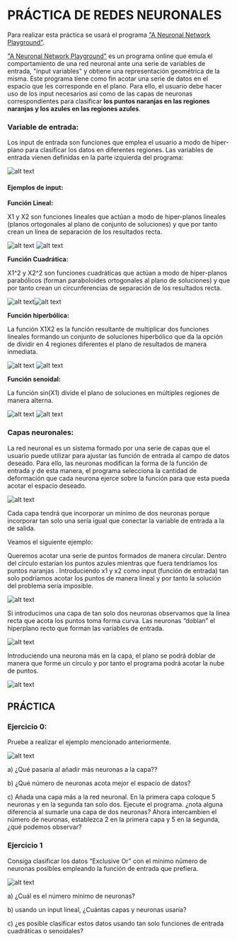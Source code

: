 # PRÁCTICA DE REDES NEURONALES

Para realizar esta práctica se usará el programa ["A Neuronal Network Playground"](http://playground.tensorflow.org/). 

["A Neuronal Network Playground"](http://playground.tensorflow.org/) es un programa online que emula el comportamiento de una red neuronal ante una serie de variables de entrada, "input variables" y obtiene una representación geométrica de la misma. Este programa tiene como fin acotar una serie de datos en el espacio que les corresponde en el plano. Para ello, el usuario debe hacer uso de los input necesarios así como de las capas de neuronas correspondientes para clasificar **los puntos naranjas en las regiones naranjas y los azules en las regiones azules**.

### Variable de entrada:

Los input de entrada son funciones que emplea el usuario a modo de hiper-plano para clasificar los datos en diferentes regiones. Las variables de entrada vienen definidas en la parte izquierda del programa: 

![alt text](https://github.com/Pauandalt/TFG/blob/master/Programa.PNG)


#### Ejemplos de input:

**Función Lineal:**

X1 y X2 son funciones lineales que actúan a modo de hiper-planos lineales (planos ortogonales al plano de conjunto de soluciones) y que por tanto crean un línea de separación de los resultados recta.

![alt text](https://github.com/Pauandalt/TFG/blob/master/recta_plano.jpg) ![alt text](https://github.com/Pauandalt/TFG/blob/master/X1.PNG)

**Función Cuadrática:**

X1^2 y X2^2 son funciones cuadráticas que actúan a modo de hiper-planos parabólicos (forman paraboloides ortogonales al plano de soluciones) y que por tanto crean un circunferencias de separación de los resultados recta.

![alt text](https://github.com/Pauandalt/TFG/blob/master/paraboloide.png)![alt text](https://github.com/Pauandalt/TFG/blob/master/X1^2.PNG)

**Función hiperbólica:**

La función X1X2 es la función resultante de multiplicar dos funciones lineales formando un conjunto de soluciones hiperbólico que da la opción de dividir en 4 regiones diferentes el plano de resultados de manera inmediata.

![alt text](https://github.com/Pauandalt/TFG/blob/master/hiperbola.png) ![alt text](https://github.com/Pauandalt/TFG/blob/master/X1X2%20plot.PNG)

**Función senoidal:**

La función sin(X1) divide el plano de soluciones en múltiples regiones de manera alterna.

![alt text](https://github.com/Pauandalt/TFG/blob/master/senoidal.jpg) ![alt text](https://github.com/Pauandalt/TFG/blob/master/sinX1.PNG)

### Capas neuronales:

La red neuronal es un sistema formado por una serie de capas que el usuario puede utilizar para ajustar las función de entrada al campo de datos deseado. Para ello, las neuronas modifican la forma de la función de entrada y de esta manera, el programa selecciona la cantidad de deformación que cada neurona ejerce sobre la función para que esta pueda acotar el espacio deseado.

![alt text](https://github.com/Pauandalt/TFG/blob/master/Captura.PNG)

 Cada capa tendrá que incorporar un mínimo de dos neuronas porque incorporar tan solo una sería igual que conectar la variable de entrada a la de salida.

Veamos el siguiente ejemplo:

Queremos acotar una serie de puntos formados de manera circular. Dentro del círculo estarían los puntos azules mientras que fuera tendríamos los puntos naranjas . Introduciendo x1 y x2 como input (función de entrada) tan solo podríamos acotar los puntos de manera lineal y por tanto la solución del problema sería imposible. 

![alt text](https://github.com/Pauandalt/TFG/blob/master/ejemplo%201.PNG)

Si introducimos una capa de tan solo dos neuronas observamos que la línea recta que acota los puntos toma forma curva. Las neuronas “doblan” el hiperplano recto que forman las variables de entrada.

![alt text](https://github.com/Pauandalt/TFG/blob/master/ejemplo%202.PNG)

Introduciendo una neurona más en la capa, el plano se podrá doblar de manera que forme un círculo y por tanto el programa podrá acotar la nube de puntos.

![alt text](https://github.com/Pauandalt/TFG/blob/master/ejemplo%203.PNG)

## PRÁCTICA

### Ejercicio 0:
Pruebe a realizar el ejemplo mencionado anteriormente.

![alt text](https://github.com/Pauandalt/TFG/blob/master/ejercicio%200.PNG)

  a)	¿Qué pasaría al añadir más neuronas a la capa??
  
  b)	¿Qué número de neuronas acota mejor el espacio de datos?
  
  c)	Añada una capa más a la red neuronal. En la primera capa coloque 5 neuronas y en la segunda tan solo dos. Ejecute el programa. ¿nota alguna diferencia al sumarle una capa de dos neuronas?
  Ahora intercambien el número de neuronas, establezca 2 en la primera capa y 5 en la segunda, ¿qué podemos observar? 

### Ejercicio 1

Consiga clasificar los datos “Exclusive Or” con el mínimo número de neuronas posibles empleando la función de entrada que prefiera.

![alt text](https://github.com/Pauandalt/TFG/blob/master/ejercicio%201.PNG)

a) ¿Cuál es el número mínimo de neuronas?

b) usando un input lineal, ¿Cuántas capas y neuronas usaría?

c) ¿es posible clasificar estos datos usando tan solo funciones de entrada cuadráticas o senoidales?

